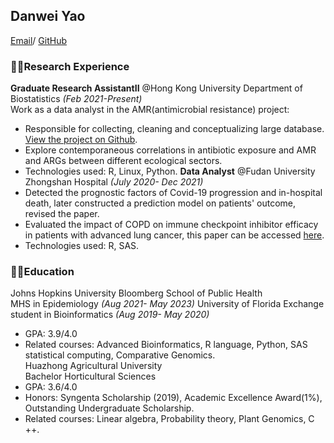 ## Danwei Yao
[Email](dyao11@jh.edu)/ [GitHub](https://github.com/hereagain-Y/) 

### 👩‍💻Research Experience
**Graduate Research AssistantII** @Hong Kong University Department of Biostatistics _(Feb 2021-Present)_  
Work as a data analyst in the AMR(antimicrobial resistance) project:   
* Responsible for collecting, cleaning and conceptualizing large database. [View the project on Github](https://github.com/hereagain-Y/).  
* Explore contemporaneous correlations in antibiotic exposure and AMR and ARGs between different ecological sectors.  
* Technologies used: R, Linux, Python.
**Data Analyst** @Fudan University Zhongshan Hospital _(July 2020- Dec 2021)_    
* Detected the prognostic factors of Covid-19 progression and in-hospital death, later constructed a prediction model on patients' outcome, revised the paper.  
* Evaluated the impact of COPD on immune checkpoint inhibitor efficacy in patients with advanced lung cancer, this paper can be accessed [here](https://tlcr.amegroups.com/article/view/51988).  
* Technologies used: R, SAS.

### 👩‍🎓Education 
Johns Hopkins University Bloomberg School of Public Health     
MHS in Epidemiology _(Aug 2021- May 2023)_ 
University of Florida
Exchange student in Bioinformatics _(Aug 2019- May 2020)_    
* GPA: 3.9/4.0       
* Related courses: Advanced Bioinformatics, R language, Python, SAS statistical computing, Comparative Genomics.   
Huazhong Agricultural University   
Bachelor  Horticultural Sciences   
* GPA: 3.6/4.0   
* Honors: Syngenta Scholarship (2019), Academic Excellence Award(1%), Outstanding Undergraduate Scholarship.   
* Related courses: Linear algebra, Probability theory, Plant Genomics, C ++.   
